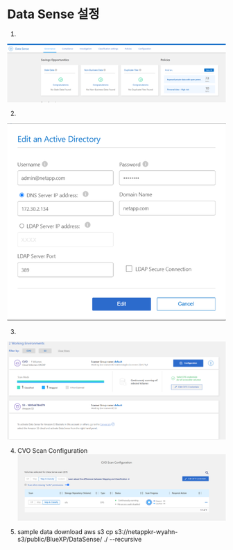 # Data Sense 설정

1. 
![Alt text](image-1.png)

2. 
![Alt text](image.png)

3. 
![Alt text](image-2.png)

4. CVO Scan Configuration
![Alt text](image-3.png)

5. sample data download
aws s3 cp s3://netappkr-wyahn-s3/public/BlueXP/DataSense/ ./ --recursive